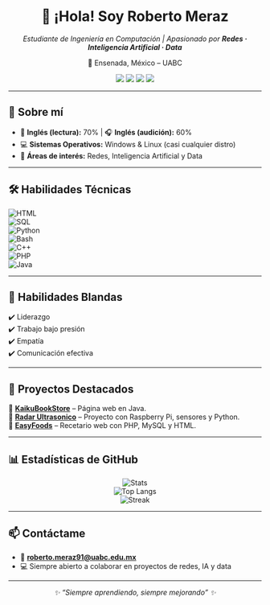<div align="center">
  <h1>👋 ¡Hola! Soy <strong>Roberto Meraz</strong></h1>
  <p>
    <em>Estudiante de Ingeniería en Computación | Apasionado por <strong>Redes · Inteligencia Artificial · Data</strong></em>
  </p>
  <p>📍 Ensenada, México – UABC</p>

  <!-- Badges principales -->
  <img src="https://img.shields.io/badge/Linux-🖥️-blue?style=for-the-badge&logo=linux" />
  <img src="https://img.shields.io/badge/Networks-🌐-green?style=for-the-badge&logo=cisco" />
  <img src="https://img.shields.io/badge/AI-🤖-purple?style=for-the-badge&logo=openai" />
  <img src="https://img.shields.io/badge/Data-📊-orange?style=for-the-badge&logo=postgresql" />
</div>

---

## 🚀 Sobre mí  
- 📖 **Inglés (lectura):** 70% | 🎧 **Inglés (audición):** 60%  
- 💻 **Sistemas Operativos:** Windows & Linux (casi cualquier distro)  
- 🧠 **Áreas de interés:** Redes, Inteligencia Artificial y Data  

---

## 🛠️ Habilidades Técnicas  

![HTML](https://img.shields.io/badge/HTML-70%25-orange?style=for-the-badge&logo=html5)  
![SQL](https://img.shields.io/badge/SQL-80%25-blue?style=for-the-badge&logo=postgresql)  
![Python](https://img.shields.io/badge/Python-50%25-yellow?style=for-the-badge&logo=python)  
![Bash](https://img.shields.io/badge/Bash-70%25-black?style=for-the-badge&logo=gnubash)  
![C++](https://img.shields.io/badge/C++-40%25-blue?style=for-the-badge&logo=cplusplus)  
![PHP](https://img.shields.io/badge/PHP-60%25-purple?style=for-the-badge&logo=php)  
![Java](https://img.shields.io/badge/Java-20%25-red?style=for-the-badge&logo=java)  

---

## 🤝 Habilidades Blandas  
✔️ Liderazgo  
✔️ Trabajo bajo presión  
✔️ Empatía  
✔️ Comunicación efectiva  

---

## 📂 Proyectos Destacados  

🔹 [**KaikuBookStore**](https://github.com/RobertoMeraz/KaikuBookStore) – Página web en Java.  
🔹 [**Radar Ultrasonico**](https://github.com/RobertoMeraz/Radar-Ultrasonico) – Proyecto con Raspberry Pi, sensores y Python.  
🔹 [**EasyFoods**](https://github.com/RobertoMeraz/EasyFoods) – Recetario web con PHP, MySQL y HTML.  

---

## 📊 Estadísticas de GitHub  

<div align="center">
  
  ![Stats](https://github-readme-stats.vercel.app/api?username=RobertoMeraz&show_icons=true&theme=tokyonight)  
  ![Top Langs](https://github-readme-stats.vercel.app/api/top-langs/?username=RobertoMeraz&layout=compact&theme=tokyonight)  
  ![Streak](https://streak-stats.demolab.com?user=RobertoMeraz&theme=tokyonight&hide_border=true)  

</div>

---

## 📫 Contáctame  
- 📧 **roberto.meraz91@uabc.edu.mx**  
- 💻 Siempre abierto a colaborar en proyectos de redes, IA y data  

---

<div align="center">
  <em>✨ “Siempre aprendiendo, siempre mejorando” ✨</em>
</div>
